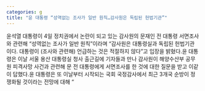 ```yaml
---
categories: g
title: "윤 대통령 “성역없는 조사가 일반 원칙…감사원은 독립된 헌법기관”"
---
```

윤석열 대통령이 4일 정치권에서 논란이 되고 있는 감사원의 문재인 전 대통령 서면조사와 관련해 “성역없는 조사가 일반 원칙”이라며 “감사원은 대통령실과 독립된 헌법기관이다. 대통령이 (조사와 관련해) 언급하는 것은 적절하지 않다”고 입장을 밝혔다.윤 대통령은 이날 서울 용산 대통령실 청사 출근길에 기자들과 만나 감사원이 해양수산부 공무원 피격사망 사건과 관련해 문 전 대통령에게 서면조사를 한 것에 대한 질문을 받고 이같이 답했다.윤 대통령은 또 이날부터 시작되는 국회 국정감사에서 최근 3개국 순방이 정쟁화될 것이라는 전망에 대해 “